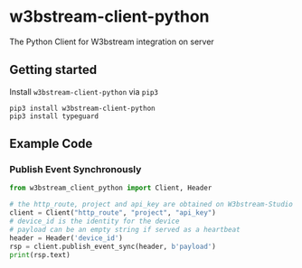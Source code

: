 # w3bstream-client-python

The Python Client for W3bstream integration on server

## Getting started

Install `w3bstream-client-python` via `pip3`
``` shell
pip3 install w3bstream-client-python
pip3 install typeguard
```


## Example Code

### Publish Event Synchronously

``` py
from w3bstream_client_python import Client, Header

# the http_route, project and api_key are obtained on W3bstream-Studio
client = Client("http_route", "project", "api_key")
# device_id is the identity for the device
# payload can be an empty string if served as a heartbeat
header = Header('device_id')
rsp = client.publish_event_sync(header, b'payload')
print(rsp.text)
```
